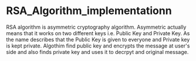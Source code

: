 # RSA_Algorithm_implementationn
RSA algorithm is asymmetric cryptography algorithm. Asymmetric actually means that it works on two different keys i.e. Public Key and Private Key. As the name describes that the Public Key is given to everyone and Private key is kept private.
Algothim find public key and encrypts the message at user's side and also finds private key and uses it to decrpyt and original message.
